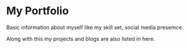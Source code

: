 # My Portfolio

Basic information about myself like my skill set, social media presemce.

Along with this my projects and blogs are also listed in here.
